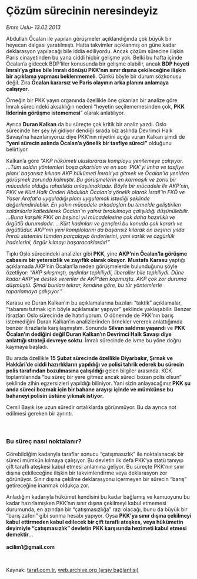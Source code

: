 # Çözüm sürecinin neresindeyiz

*Emre Uslu- 13.02.2013*

<div class="yazi"><p>Abdullah Öcalan ile yapılan görüşmeler açıklandığında çok büyük bir heyecan dalgası yaratılmıştı. Hatta takvimler açıklanmış on güne kadar deklarasyon yapılacağı bile iddia ediliyordu. Ancak çözüm sürecine ilişkin Paris cinayetinden bu yana ciddi hiçbir gelişme yok. Belki bu hafta içinde Öcalan’a gidecek BDP’liler konusunda bir gelişme olabilir, ancak <b>BDP heyeti İmralı’ya gitse bile İmralı dönüşü PKK’nın sınır dışına çekileceğine ilişkin bir açıklama yapması beklenmemeli</b>. Çünkü böyle bir durum sözkonusu değil. Zira <b>Öcalan kararsız ve Paris olayının arka planını anlamaya çalışıyor</b>. </p>
<p>Örneğin bir PKK yayın organında özellikle öne çıkarılan bir analize göre İmralı sürecindeki aksaklığın nedeni “heyetin seçilememesinden çok, <b>PKK liderinin görüşme istememesi</b>” olarak anlatılıyor.</p>
<p>Ayrıca <b>Duran Kalkan</b> da bu süreçte çok kritik bir analiz yazdı. Oslo sürecinde her şey iyi gidiyor dendiği sırada biz aslında Devrimci Halk Savaşı’na hazırlanıyoruz diye PKK’nın niyetini açığa vuran Kalkan şimdi de <b>“yeni sürecin aslında Öcalan’a yönelik bir tasfiye süreci”</b> olduğunu belirtiyor. </p>
<p>Kalkan’a göre <i>“AKP hükümeti uluslararası komployu yenilemeye çalışıyor. ...Tüm saldırı yöntemleri boşa çıkartılan ve en son ‘PKK’yi imha ve tasfiye planı’ başarısız kılınan AKP hükümeti İmralı’ya gitmek ve Öcalan’la yeniden görüşmek zorunda kalmıştır. Bu görüşmelerin en karmaşık ve zorlu bir mücadele olduğu rahatlıkla anlaşılmaktadır. Böyle bir mücadele ile AKP’nin, PKK ve Kürt Halk Önderi Abdullah Öcalan’a yönelik olarak İsrail’in FKÖ ve Yaser Arafat’a uyguladığı planı uygulamak istediği şeklinde değerlendirilebilir. En yakın mücadele arkadaşları bu temelde geliştirilen saldırılarla katledilerek Öcalan’ın yalnız bırakılmaya çalışıldığı düşünülebilir. ...Buna karşılık PKK on beşinci yıl mücadelesine çok daha hazırlıklı ve örgütlü durumdadır. ...Kürt kadınları ve gençleri bu konuda çok kararlı ve örgütlüdür. AKP’nin yeni komplolarını da başarısız kılarak on beşinci yılda İmralı sistemini tümden parçalayıp önderlerini, yani varlık ve özgürlük iradelerini, özgür kılmayı başaracaklardır!”</i></p>
<p>Tıpkı Oslo sürecindeki analizler gibi <b>PKK</b>, yine <b>AKP’nin Öcalan’la görüşme çabasını bir yetersizlik ve zayıflık olarak okuyor</b>. <b>Mustafa Karasu</b> yaptığı açıklamada AKP’nin Öcalan’la neden görüşmelerde bulunduğunu şöyle özetliyor: <i>“AKP sıkışmıştı, aydınlar tepkiliydi, liberaller bile tepkiliydi. Düne kadar AKP’ye destek verenler de AKP’den kopmuştu. AKP çok zor duruma düşmüştü. Şimdi bunları tekrar, kendine göre, bu tür yöntemlerle toparlamaya çalışıyor.”</i></p>
<p>Karasu ve Duran Kalkan’ın bu açıklamalarına bazıları “taktik” açıklamalar, “tabanını tutmak için böyle açıklamalar yapıyor” şeklinde yaklaşabilir. Benzer itirazları Oslo sürecinde de hatırlıyorum. O dönemde de PKK’nın barış istemediğini Duran Kalkan’ın analizlerinden örnekler vererek anlattığımda benzer itirazlarla karşılaşmıştım. Sonunda <b>Silvan saldırısı yaşandı</b> ve <b>PKK Öcalan’ın dediğini değil Duran Kalkan’ın Devrimci Halk Savaşı diye anlattığı strateji devreye soktu</b>. İmralı sürecinde de ivme bu yöne doğru kaymaya başladı. </p>
<p>Bu arada özellikle <b>15 Şubat sürecinde özellikle Diyarbakır, Şırnak ve Hakkâri’de ciddi hazırlıkların yapıldığı ve polisi tahrik ederek bu sürecin polis tarafından bozulmasına çalışıldığı</b> gelen bilgiler arasında. KCK toplantılarında “bu süreç bir yere gitmez ancak süreci bozan polis olsun” şeklinde zihin egzersizleri yapıldığı biliniyor. Yani sizin anlayacağınız <b>PKK şu anda süreci bozmak için bir bahane arayışı içinde ve mümkünse bu bahaneyi polisin üstüne yıkmak istiyor</b>. </p>
<p>Cemil Bayık ise uzun süredir ortalıklarda görünmüyor. Bu da ayrıca not edilmesi gereken bir ayrıntı.<br/><br/><br/></p>
<h3>Bu süreç nasıl noktalanır?</h3>
<p>Görebildiğim kadarıyla taraflar sonucu “çatışmasızlık” ile noktalanacak bir süreci mümkün kılmaya çalışıyor. Bu devletin ilk defa PKK’ya statü tanıyıp çift taraflı ateşkesi kabul etmesi anlamına geliyor. Bu süreçte PKK’nın sınır dışına çekileceğine ilişkin bir takvimlendirme veya deklarasyon zor görünüyor. Sınır dışına çekilme deklarasyonu içermeyen bir sürecin “barış” getireceğine inanmak oldukça zor. </p>
<p>Anladığım kadarıyla hükümet kendisini bu kadar bağlamış ve kamuoyunu bu kadar hazırlamışken PKK’nın sınır dışına çekilmeyi kabul etmemesi durumunda, en azından bir “çatışmasızlığa” razı olacağı, bunu da büyük bir “barış zaferi” gibi sunma hesabı yapıyor. Oysa <b>PKK’ya sınır dışına çekilmeyi kabul ettirmeden kabul edilecek bir çift taraflı ateşkes, veya hükümetin deyimiyle “çatışmasızlık” devletin PKK karşısında hezimeti kabul etmesi demektir</b>...<br/><br/><b>acilim1@gmail.com</b></p>
<p> </p>
</div>

Kaynak: [taraf.com.tr](http://www.taraf.com.tr/emre-uslu/makale-cozum-surecinin-neresindeyiz.htm), [web.archive.org (arşiv bağlantısı)](http://web.archive.org/web/20130807155725/http://www.taraf.com.tr/emre-uslu/makale-cozum-surecinin-neresindeyiz.htm)
